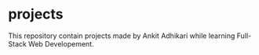 # projects
This repository contain projects made by Ankit Adhikari while learning Full-Stack Web Developement.
